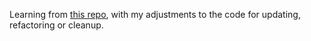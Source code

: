 Learning from <a href="https://github.com/sinanuozdemir/oreilly-hands-on-transformers">this repo</a>, with my adjustments to the code for updating, refactoring or cleanup.
